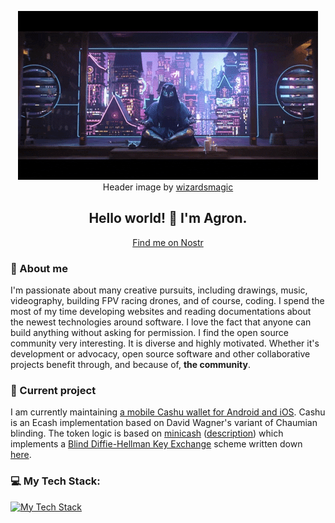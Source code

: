 <!--
**KKA11010/KKA11010** is a ✨ _special_ ✨ repository because its `README.md` (this file) appears on your GitHub profile.

Here are some ideas to get you started:

- 🔭 I’m currently working on ...
- 🌱 I’m currently learning ...
- 👯 I’m looking to collaborate on ...
- 🤔 I’m looking for help with ...
- 💬 Ask me about ...
- 📫 How to reach me: ...
- 😄 Pronouns: ...
- ⚡ Fun fact: ...
-->

<div align="center">

![KKA11010's GitHub Profile Header](assets/giphy.gif)
<br />
Header image by [wizardsmagic](https://giphy.com/gifs/wizardsmagic-mtgneon-kamigawa-neon-dynasty-IYQutUaiLHTxmscCLy)

## Hello world! 👋 I'm Agron.
[Find me on Nostr](https://snort.social/p/npub1pp355axf69z8ndrz8zdnqa54s90e5xy737mwqk9e9cvt606nwszsdx8nu7)
</div>

### 💬 About me

I'm passionate about many creative pursuits, including drawings, music, videography, building FPV racing drones, and of course, coding. I spend the most of my time developing websites and reading documentations about the newest technologies around software. I love the fact that anyone can build anything without asking for permission. I find the open source community very interesting. It is diverse and highly motivated. Whether it's development or advocacy, open source software and other collaborative projects benefit through, and because of, **the community**.

### 🔭 Current project

I am currently maintaining [a mobile Cashu wallet for Android and iOS](https://github.com/cashubtc/eNuts). Cashu is an Ecash implementation based on David Wagner's variant of Chaumian blinding. The token logic is based on [minicash](https://github.com/phyro/minicash) ([description](https://gist.github.com/phyro/935badc682057f418842c72961cf096c)) which implements a [Blind Diffie-Hellman Key Exchange](https://cypherpunks.venona.com/date/1996/03/msg01848.html) scheme written down [here](https://gist.github.com/RubenSomsen/be7a4760dd4596d06963d67baf140406).

### 💻 My Tech Stack:

[![My Tech Stack](https://skillicons.dev/icons?i=react,next,vuejs,nodejs,js,ts)](https://skillicons.dev)